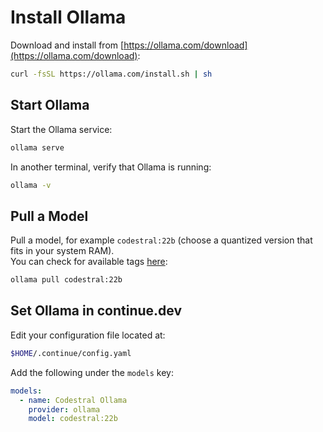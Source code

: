 
# Install Ollama

Download and install from [https://ollama.com/download](https://ollama.com/download):

```bash
curl -fsSL https://ollama.com/install.sh | sh
```

## Start Ollama

Start the Ollama service:

```bash
ollama serve
```

In another terminal, verify that Ollama is running:

```bash
ollama -v
```

## Pull a Model

Pull a model, for example `codestral:22b` (choose a quantized version that fits in your system RAM).  
You can check for available tags [here](https://ollama.com/library/codestral/tags):

```bash
ollama pull codestral:22b
```

## Set Ollama in continue.dev

Edit your configuration file located at:

```bash
$HOME/.continue/config.yaml
```

Add the following under the `models` key:

```yaml
models:
  - name: Codestral Ollama
    provider: ollama
    model: codestral:22b
```

